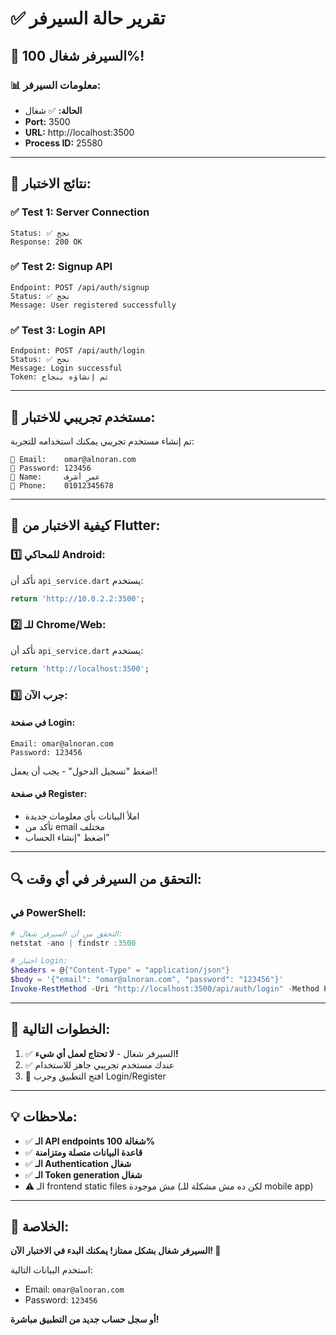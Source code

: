# ✅ تقرير حالة السيرفر

## 🎉 السيرفر شغال 100%!

### 📊 معلومات السيرفر:
- **الحالة:** ✅ شغال
- **Port:** 3500
- **URL:** http://localhost:3500
- **Process ID:** 25580

---

## 🧪 نتائج الاختبار:

### ✅ Test 1: Server Connection
```
Status: ✅ نجح
Response: 200 OK
```

### ✅ Test 2: Signup API
```
Endpoint: POST /api/auth/signup
Status: ✅ نجح
Message: User registered successfully
```

### ✅ Test 3: Login API
```
Endpoint: POST /api/auth/login
Status: ✅ نجح
Message: Login successful
Token: تم إنشاؤه بنجاح
```

---

## 👤 مستخدم تجريبي للاختبار:

تم إنشاء مستخدم تجريبي يمكنك استخدامه للتجربة:

```
📧 Email:    omar@alnoran.com
🔑 Password: 123456
👤 Name:     عمر أشرف
📱 Phone:    01012345678
```

---

## 📱 كيفية الاختبار من Flutter:

### 1️⃣ **للمحاكي Android:**
تأكد أن `api_service.dart` يستخدم:
```dart
return 'http://10.0.2.2:3500';
```

### 2️⃣ **للـ Chrome/Web:**
تأكد أن `api_service.dart` يستخدم:
```dart
return 'http://localhost:3500';
```

### 3️⃣ **جرب الآن:**

#### في صفحة Login:
```
Email: omar@alnoran.com
Password: 123456
```
اضغط "تسجيل الدخول" - يجب أن يعمل!

#### في صفحة Register:
- املأ البيانات بأي معلومات جديدة
- تأكد من email مختلف
- اضغط "إنشاء الحساب"

---

## 🔍 التحقق من السيرفر في أي وقت:

### في PowerShell:
```powershell
# التحقق من أن السيرفر شغال:
netstat -ano | findstr :3500

# اختبار Login:
$headers = @{"Content-Type" = "application/json"}
$body = '{"email": "omar@alnoran.com", "password": "123456"}'
Invoke-RestMethod -Uri "http://localhost:3500/api/auth/login" -Method POST -Headers $headers -Body $body -ContentType "application/json"
```

---

## 🚀 الخطوات التالية:

1. ✅ السيرفر شغال - **لا تحتاج لعمل أي شيء!**
2. ✅ عندك مستخدم تجريبي جاهز للاستخدام
3. 🎯 افتح التطبيق وجرب Login/Register

---

## 💡 ملاحظات:

- ✅ **الـ API endpoints شغالة 100%**
- ✅ **قاعدة البيانات متصلة ومتزامنة**
- ✅ **الـ Authentication شغال**
- ✅ **الـ Token generation شغال**
- ⚠️ الـ frontend static files مش موجودة (لكن ده مش مشكلة للـ mobile app)

---

## 🎯 الخلاصة:

**السيرفر شغال بشكل ممتاز! يمكنك البدء في الاختبار الآن! 🚀**

استخدم البيانات التالية:
- Email: `omar@alnoran.com`
- Password: `123456`

**أو سجل حساب جديد من التطبيق مباشرة!**
